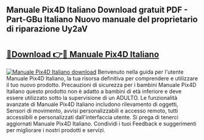 ## Manuale Pix4D Italiano Download gratuit PDF - Part-GBu Italiano Nuovo manuale del proprietario di riparazione Uy2aV

# <h2><a href="http://dfgvpr3.blite.top/?on=Manuale+Pix4D+Italiano">🔗Download 👉🔴 Manuale Pix4D Italiano</a></h2>

[![Manuale Pix4D Italiano download](https://i.imgur.com/lujVjoI.png)](http://dfgvpr3.blite.top/?on=Manuale+Pix4D+Italiano)
Benvenuto nella guida per l'utente Manuale Pix4D Italiano, la tua risorsa definitiva per comprendere e utilizzare il tuo nuovo prodotto. Precauzioni di sicurezza per i bambini Manuale Pix4D Italiano questo prodotto non è adatto a bambini di età inferiore e deve essere utilizzato sotto la supervisione di un ADULTO. Le funzionalità avanzate di Manuale Pix4D Italiano includono rilevamento di oggetti, Sensori di movimento, avvisi personalizzabili e accesso remoto, tutti accessibili e personalizzati dall'interfaccia utente. Si prega di tenerci aggiornati Manuale Pix4D Italiano. Condividi i tuoi Feedback e suggerimenti per migliorare i nostri prodotti e servizi.
